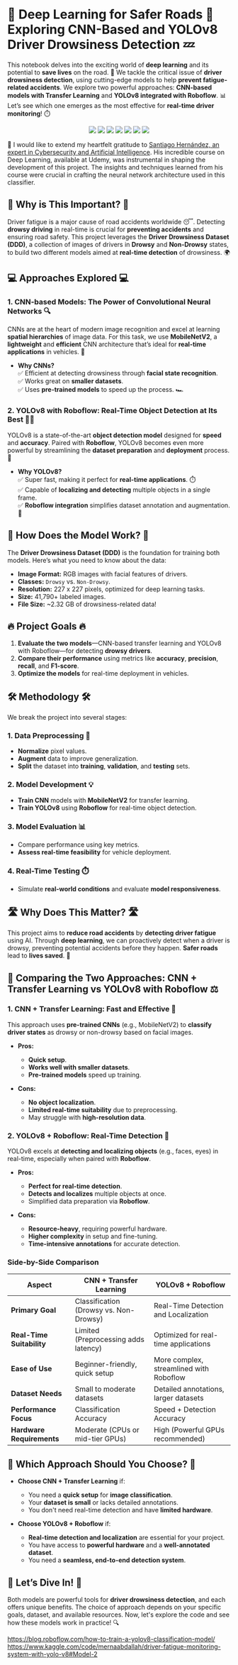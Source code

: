 # 🚗 **Deep Learning for Safer Roads** 🚗  Exploring CNN-Based and YOLOv8 Driver Drowsiness Detection 💤


This notebook delves into the exciting world of **deep learning** and its potential to **save lives** on the road. 🚦 We tackle the critical issue of **driver drowsiness detection**, using cutting-edge models to help **prevent fatigue-related accidents**. We explore two powerful approaches: **CNN-based models with Transfer Learning** and **YOLOv8 integrated with Roboflow**. 📊 Let’s see which one emerges as the most effective for **real-time driver monitoring**! ⏱️

<p align="center">
   <img src="https://img.shields.io/badge/pypi-3775A9?style=for-the-badge&logo=pypi&logoColor=white" />
   <img src="https://img.shields.io/badge/Python-FFD43B?style=for-the-badge&logo=python&logoColor=blue" />
   <img src="https://img.shields.io/badge/Keras-FF0000?style=for-the-badge&logo=keras&logoColor=white" />
   <img src="https://img.shields.io/badge/TensorFlow-FF6F00?style=for-the-badge&logo=tensorflow&logoColor=white" />
   <img src="https://img.shields.io/badge/Jupyter-F37626.svg?&style=for-the-badge&logo=Jupyter&logoColor=white" />
   <img src="https://img.shields.io/badge/Pandas-2C2D72?style=for-the-badge&logo=pandas&logoColor=white" />
   <img src="https://img.shields.io/badge/Numpy-777BB4?style=for-the-badge&logo=numpy&logoColor=white" />
</p>

🙏 I would like to extend my heartfelt gratitude to [Santiago Hernández, an expert in Cybersecurity and Artificial Intelligence](https://www.udemy.com/user/shramos/). His incredible course on Deep Learning, available at Udemy, was instrumental in shaping the development of this project. The insights and techniques learned from his course were crucial in crafting the neural network architecture used in this classifier.

## 🚙 **Why is This Important?** 🚙  
Driver fatigue is a major cause of road accidents worldwide 😴. Detecting **drowsy driving** in real-time is crucial for **preventing accidents** and ensuring road safety. This project leverages the **Driver Drowsiness Dataset (DDD)**, a collection of images of drivers in **Drowsy** and **Non-Drowsy** states, to build two different models aimed at **real-time detection** of drowsiness. 🌍

## 💻 **Approaches Explored** 💻  
### **1. CNN-based Models**: The Power of Convolutional Neural Networks 🔍  
CNNs are at the heart of modern image recognition and excel at learning **spatial hierarchies** of image data. For this task, we use **MobileNetV2**, a **lightweight** and **efficient** CNN architecture that’s ideal for **real-time applications** in vehicles. 🚗

- **Why CNNs?**  
   ✅ Efficient at detecting drowsiness through **facial state recognition**.  
   ✅ Works great on **smaller datasets**.  
   ✅ Uses **pre-trained models** to speed up the process. 🏎️

### **2. YOLOv8 with Roboflow**: Real-Time Object Detection at Its Best 🕵️‍♂️  
YOLOv8 is a state-of-the-art **object detection model** designed for **speed** and **accuracy**. Paired with **Roboflow**, YOLOv8 becomes even more powerful by streamlining the **dataset preparation** and **deployment** process. 🚀

- **Why YOLOv8?**  
   ✅ Super fast, making it perfect for **real-time applications**. ⏱️  
   ✅ Capable of **localizing and detecting** multiple objects in a single frame.  
   ✅ **Roboflow integration** simplifies dataset annotation and augmentation. 📝

## 🧠 **How Does the Model Work?** 🧠  
The **Driver Drowsiness Dataset (DDD)** is the foundation for training both models. Here’s what you need to know about the data:

- **Image Format:** RGB images with facial features of drivers.  
- **Classes:** `Drowsy` vs. `Non-Drowsy`.  
- **Resolution:** 227 x 227 pixels, optimized for deep learning tasks.  
- **Size:** 41,790+ labeled images.  
- **File Size:** ~2.32 GB of drowsiness-related data!

## 🔥 **Project Goals** 🔥

1. **Evaluate the two models**—CNN-based transfer learning and YOLOv8 with Roboflow—for detecting **drowsy drivers**.
2. **Compare their performance** using metrics like **accuracy**, **precision**, **recall**, and **F1-score**.
3. **Optimize the models** for real-time deployment in vehicles.

## 🛠️ **Methodology** 🛠️  
We break the project into several stages:

### 1. **Data Preprocessing** 🧹  
- **Normalize** pixel values.  
- **Augment** data to improve generalization.  
- **Split** the dataset into **training**, **validation**, and **testing** sets.

### 2. **Model Development** 💡  
- **Train CNN** models with **MobileNetV2** for transfer learning.  
- **Train YOLOv8** using **Roboflow** for real-time object detection.

### 3. **Model Evaluation** 📊  
- Compare performance using key metrics.  
- **Assess real-time feasibility** for vehicle deployment.

### 4. **Real-Time Testing** ⏱️  
- Simulate **real-world conditions** and evaluate **model responsiveness**.

## 🛣️ **Why Does This Matter?** 🛣️  
This project aims to **reduce road accidents** by **detecting driver fatigue** using AI. Through **deep learning**, we can proactively detect when a driver is drowsy, preventing potential accidents before they happen. **Safer roads** lead to **lives saved**. 🌟

## 🤖 **Comparing the Two Approaches**: CNN + Transfer Learning vs YOLOv8 with Roboflow ⚖️

### **1. CNN + Transfer Learning**: Fast and Effective 🌟
This approach uses **pre-trained CNNs** (e.g., MobileNetV2) to **classify driver states** as drowsy or non-drowsy based on facial images.

- **Pros:**  
  - **Quick setup**.  
  - **Works well with smaller datasets**.  
  - **Pre-trained models** speed up training.

- **Cons:**  
  - **No object localization**.  
  - **Limited real-time suitability** due to preprocessing.  
  - May struggle with **high-resolution data**.

### **2. YOLOv8 + Roboflow**: Real-Time Detection 🚀  
YOLOv8 excels at **detecting and localizing objects** (e.g., faces, eyes) in real-time, especially when paired with **Roboflow**.

- **Pros:**  
  - **Perfect for real-time detection**.  
  - **Detects and localizes** multiple objects at once.  
  - Simplified data preparation via **Roboflow**.

- **Cons:**  
  - **Resource-heavy**, requiring powerful hardware.  
  - **Higher complexity** in setup and fine-tuning.  
  - **Time-intensive annotations** for accurate detection.

### **Side-by-Side Comparison**

| **Aspect** | **CNN + Transfer Learning** | **YOLOv8 + Roboflow** |
|------------|-----------------------------|-----------------------|
| **Primary Goal** | Classification (Drowsy vs. Non-Drowsy) | Real-Time Detection and Localization |
| **Real-Time Suitability** | Limited (Preprocessing adds latency) | Optimized for real-time applications |
| **Ease of Use** | Beginner-friendly, quick setup | More complex, streamlined with Roboflow |
| **Dataset Needs** | Small to moderate datasets | Detailed annotations, larger datasets |
| **Performance Focus** | Classification Accuracy | Speed + Detection Accuracy |
| **Hardware Requirements** | Moderate (CPUs or mid-tier GPUs) | High (Powerful GPUs recommended) |

## 🤔 **Which Approach Should You Choose?** 🤔

- **Choose CNN + Transfer Learning** if:  
  - You need a **quick setup** for **image classification**.  
  - Your **dataset is small** or lacks detailed annotations.  
  - You don't need real-time detection and have **limited hardware**.

- **Choose YOLOv8 + Roboflow** if:  
  - **Real-time detection and localization** are essential for your project.  
  - You have access to **powerful hardware** and a **well-annotated dataset**.  
  - You need a **seamless, end-to-end detection system**.

## 🚀 **Let’s Dive In!** 🚀  
Both models are powerful tools for **driver drowsiness detection**, and each offers unique benefits. The choice of approach depends on your specific goals, dataset, and available resources. Now, let's explore the code and see how these models work in practice! 🔍



https://blog.roboflow.com/how-to-train-a-yolov8-classification-model/
https://www.kaggle.com/code/mernaabdallah/driver-fatigue-monitoring-system-with-yolo-v8#Model-2
